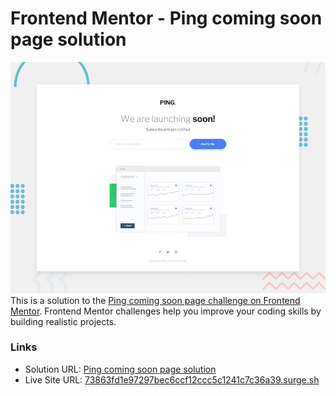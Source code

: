 # Frontend Mentor - Ping coming soon page solution

![Design preview for the Ping coming soon page coding challenge](./desktop-preview.jpg)
This is a solution to the [Ping coming soon page challenge on Frontend Mentor](https://www.frontendmentor.io/challenges/ping-single-column-coming-soon-page-5cadd051fec04111f7b848da). Frontend Mentor challenges help you improve your coding skills by building realistic projects.

### Links

- Solution URL: [Ping coming soon page solution](https://github.com/xphstos/ping-single-column-coming-soon-page)
- Live Site URL: [73863fd1e97297bec6ccf12ccc5c1241c7c36a39.surge.sh](https://73863fd1e97297bec6ccf12ccc5c1241c7c36a39.surge.sh)
